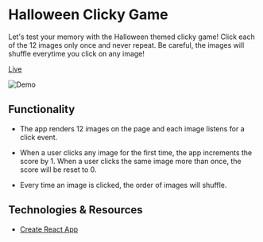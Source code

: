 # Halloween Clicky Game

Let's test your memory with the Halloween themed clicky game! Click each of the 12 images only once and never repeat. Be careful, the images will shuffle everytime you click on any image!

[Live](https://yukanishijima.github.io/clicky-game/)

![Demo](/public/images/demo.gif)

## Functionality

- The app renders 12 images on the page and each image listens for a click event. 

- When a user clicks any image for the first time, the app increments the score by 1. When a user clicks the same image more than once, the score will be reset to 0. 

- Every time an image is clicked, the order of images will shuffle.

## Technologies & Resources

- [Create React App](https://github.com/facebook/create-react-app)